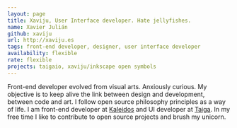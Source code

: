 ```yaml
---
layout: page
title: Xaviju, User Interface developer. Hate jellyfishes.
name: Xavier Julián
github: xaviju
url: http://xaviju.es
tags: front-end developer, designer, user interface developer
availability: flexible
rate: flexible
projects: taigaio, xaviju/inkscape open symbols
---
```


Front-end developer evolved from visual arts. Anxiously curious. My objective is to keep alive the link between design and development, between code and art. I follow open source philosophy principles as a way of life.
I am front-end developer at [Kaleidos](http://kaleidos.net/cc0000/) and UI developer at [Taiga](http://taiga.io). In my free time I like to contribute to open source projects and brush my unicorn.
